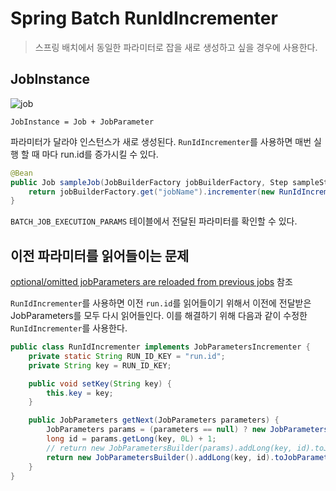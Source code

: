 # Spring Batch RunIdIncrementer

> 스프링 배치에서 동일한 파라미터로 잡을 새로 생성하고 싶을 경우에 사용한다.

## JobInstance

![job](https://docs.spring.io/spring-batch/4.0.x/reference/html/images/job-heirarchy.png)

    JobInstance = Job + JobParameter

파라미터가 달라야 인스턴스가 새로 생성된다. `RunIdIncrementer`를 사용하면 매번 실행 할 때 마다 run.id를 증가시킬 수 있다.

```java
@Bean
public Job sampleJob(JobBuilderFactory jobBuilderFactory, Step sampleStep) {
    return jobBuilderFactory.get("jobName").incrementer(new RunIdIncrementer()).start(sampleStep).build();
}
```

`BATCH_JOB_EXECUTION_PARAMS` 테이블에서 전달된 파라미터를 확인할 수 있다.

## 이전 파라미터를 읽어들이는 문제

[optional/omitted jobParameters are reloaded from previous jobs](https://github.com/codecentric/spring-boot-starter-batch-web/issues/38) 참조

`RunIdIncrementer`를 사용하면 이전 `run.id`를 읽어들이기 위해서 이전에 전달받은 JobParameters를 모두 다시 읽어들인다. 이를 해결하기 위해 다음과 같이 수정한 `RunIdIncrementer`를 사용한다.

```java
public class RunIdIncrementer implements JobParametersIncrementer {
    private static String RUN_ID_KEY = "run.id";
    private String key = RUN_ID_KEY;

    public void setKey(String key) {
        this.key = key;
    }

    public JobParameters getNext(JobParameters parameters) {
        JobParameters params = (parameters == null) ? new JobParameters() : parameters;
        long id = params.getLong(key, 0L) + 1;
        // return new JobParametersBuilder(params).addLong(key, id).toJobParameters();
        return new JobParametersBuilder().addLong(key, id).toJobParameters();
    }
}
```
